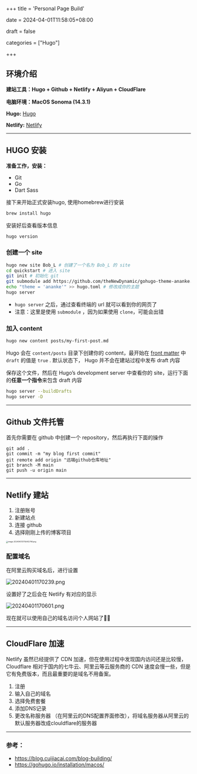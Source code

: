+++
title = 'Personal Page Build'

date = 2024-04-01T11:58:05+08:00

draft = false

categories = ["Hugo"]

+++

## 环境介绍

**建站工具：Hugo +  Github + Netlify + Aliyun + CloudFlare**

**电脑环境：MacOS Sonoma (14.3.1)**

**Hugo:** [Hugo](https://gohugo.io/)

**Netlify:** [Netlify](https://www.netlify.com/)

------

## HUGO 安装

**准备工作，安装：**

- Git
- Go
- Dart Sass

接下来开始正式安装hugo, 使用homebrew进行安装

```bash
brew install hugo
```

安装好后查看版本信息

```bash
hugo version
```

### 创建一个 site

```bash
hugo new site Bob_L # 创建了一个名为 Bob_L 的 site
cd quickstart # 进入 site
git init # 初始化 git
git submodule add https://github.com/theNewDynamic/gohugo-theme-ananke.git themes/ananke # 加入你的主题
echo "theme = 'ananke'" >> hugo.toml # 修改成你的主题
hugo server
```

- `hugo server` 之后，通过查看终端的 url 就可以看到你的网页了
- 注意：这里是使用 `submodule` ，因为如果使用 `clone`，可能会出错

### 加入 content

```bash
hugo new content posts/my-first-post.md
```

Hugo 会在 `content/posts` 目录下创建你的 content，最开始在 [front matter](https://gohugo.io/content-management/front-matter/) 中 `draft` 的值是 `true` . 默认状态下， Hugo 并不会在建站过程中发布 draft 内容

保存这个文件，然后在 Hugo’s development server 中查看你的 site，运行下面的**任意一个指令**来包含 draft 内容

```bash
hugo server --buildDrafts
hugo server -D
```

------

## Github 文件托管

首先你需要在 github 中创建一个 repository，然后再执行下面的操作

```
git add .
git commit -m "my blog first commit"
git remote add origin "远端github仓库地址"
git branch -M main
git push -u origin main
```

------

## Netlify 建站

1. 注册账号
2. 新建站点
3. 连接 github
4. 选择刚刚上传的博客项目

<img src="https://s2.loli.net/2024/04/01/kmHCvwYS46TBz87.png" alt="image-2024040131756402 PM.png" style="zoom:33%;" />

### 配置域名

在阿里云购买域名后，进行设置

![20240401170239.png](https://s2.loli.net/2024/04/01/SfKVahjkJYcT3ye.png)

设置好了之后会在 Netlify 有对应的显示

![20240401170601.png](https://s2.loli.net/2024/04/01/LHPbi47fTr1CIld.png)

现在就可以使用自己的域名访问个人网站了🎉🎉

------

## CloudFlare 加速

Netlify 虽然已经提供了 CDN 加速，但在使用过程中发现国内访问还是比较慢，Cloudflare 相对于国内的七牛云、阿里云等云服务商的 CDN 速度会慢一些，但是它有免费版本，而且最重要的是域名不用备案。

1. 注册
2. 输入自己的域名
3. 选择免费套餐
4. 添加DNS记录
5. 更改名称服务器 （在阿里云的DNS配置界面修改），将域名服务器从阿里云的默认服务器改成clouldflare的服务器

------

### 参考：

- https://blog.cuijiacai.com/blog-building/
- https://gohugo.io/installation/macos/

